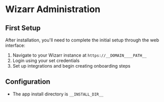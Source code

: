 # Wizarr Administration

## First Setup

After installation, you'll need to complete the initial setup through the web interface:

1. Navigate to your Wizarr instance at `https://__DOMAIN____PATH__`
2. Login using your set credentials
3. Set up integrations and begin creating onboarding steps

## Configuration

- The app install directory is `__INSTALL_DIR__`